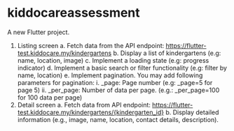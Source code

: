 # kiddocareassessment

A new Flutter project.

1. Listing screen
a. Fetch data from the API endpoint:
https://flutter-test.kiddocare.my/kindergartens
b. Display a list of kindergartens (e.g: name, location, image)
c. Implement a loading state (e.g: progress indicator)
d. Implement a basic search or filter functionality (e.g: filter by name, location)
e. Implement pagination. You may add following parameters for pagination:
i. _page: Page number (e.g: _page=5 for page 5)
ii. _per_page: Number of data per page. (e.g.: _per_page=100 for 100 data
per page)
2. Detail screen
a. Fetch data from API endpoint:
https://flutter-test.kiddocare.my/kindergartens/{kindergarten_id}
b. Display detailed information (e.g., image, name, location, contact details,
description).
 
